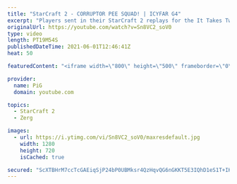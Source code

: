 ```yaml
---
title: "StarCraft 2 - CORRUPTOR PEE SQUAD! | ICYFAR G4"
excerpt: "Players sent in their StarCraft 2 replays for the It Takes Two to Tango ICYFAR challenge! Here’s a fun game of ZvZ completing the challenge. You could almost say its a budget Serral vs Reynor.................   NEW ICYFAR CHALLENGE: \"Knife Fight in a Sauna\" - You're not allowed to go past 35 workers"
originalUrl: https://youtube.com/watch?v=Sn8VC2_soV0
type: video
length: PT19M54S
publishedDateTime: 2021-06-01T12:46:41Z
heat: 50

featuredContent: "<iframe width=\"800\" height=\"500\" frameborder=\"0\" src=\"https://www.youtube.com/embed/Sn8VC2_soV0\" allow=\"accelerometer; autoplay; encrypted-media; gyroscope; picture-in-picture\" allowfullscreen></iframe>"

provider:
  name: PiG
  domain: youtube.com

topics:
  - StarCraft 2
  - Zerg

images:
  - url: https://i.ytimg.com/vi/Sn8VC2_soV0/maxresdefault.jpg
    width: 1280
    height: 720
    isCached: true

secured: "ScXTBHrM7ccTcGAEiqSjP24bP0UBMksr4QzHqvQG6nGKKT5E3IQhD1eS1T+IKQNp8RWtRNkGJf5DuvtAzLEC4VImUy4DNguCpCd6EeboinVJFXU9qPWlNSdNw757PVj+k6HajDei8eYKYBC1HA7DrwgK4u74KZuf8w+R9UWrfR8a4O9EuLRuX3GrJiEsKEYd9MG5JskGwlwLLjQnDLaN9Km5nvmUj2IkwHztUKO6ItVuQUvagA2isPMCwQPVqy0cXm2goBsoGzx2UntljqX/OW45HQdh3HdXHKbf9cwVAMcv3/6QWGQJj67+qxcnUCGBRDXF3/sptMVP7D2Gx1wpTqWLVNEFHcr2T+1OhxPRIpYKQ+jdezoigLPqzl6wHjpmxHoHMGU9QcoUY7MZr71q11D0nj4z4UFp0rfGx0JEscE=;QFNjdq7epVMGr2ql4RyrJQ=="
---
```


